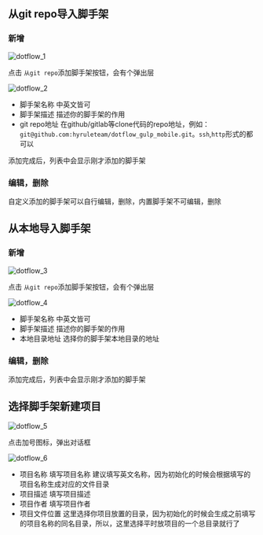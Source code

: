 ## 从git repo导入脚手架

### 新增
![dotflow_1](http://p8etabqx7.bkt.clouddn.com/dotflow_1.png)

点击 `从git repo`添加脚手架按钮，会有个弹出层

![dotflow_2](http://p8etabqx7.bkt.clouddn.com/dotflow_2.png)

* 脚手架名称 中英文皆可
* 脚手架描述 描述你的脚手架的作用
* git repo地址 在github/gitlab等clone代码的repo地址，例如：
`git@github.com:hyruleteam/dotflow_gulp_mobile.git`。`ssh`,`http`形式的都可以

添加完成后，列表中会显示刚才添加的脚手架

### 编辑，删除

自定义添加的脚手架可以自行编辑，删除，内置脚手架不可编辑，删除

## 从本地导入脚手架

### 新增

![dotflow_3](http://p8etabqx7.bkt.clouddn.com/dotflow_3.png)

点击 `从git repo`添加脚手架按钮，会有个弹出层

![dotflow_4](http://p8etabqx7.bkt.clouddn.com/dotflow_4.png)

* 脚手架名称 中英文皆可
* 脚手架描述 描述你的脚手架的作用
* 本地目录地址 选择你的脚手架本地目录的地址

### 编辑，删除

添加完成后，列表中会显示刚才添加的脚手架

## 选择脚手架新建项目

![dotflow_5](http://p8etabqx7.bkt.clouddn.com/dotflow_5.png)

点击加号图标，弹出对话框

![dotflow_6](http://p8etabqx7.bkt.clouddn.com/dotflow_6.png)

* 项目名称 填写项目名称 建议填写英文名称，因为初始化的时候会根据填写的项目名称生成对应的文件目录
* 项目描述 填写项目描述
* 项目作者 填写项目作者
* 项目文件位置 这里选择你项目放置的目录，因为初始化的时候会生成之前填写的项目名称的同名目录，所以，这里选择平时放项目的一个总目录就行了